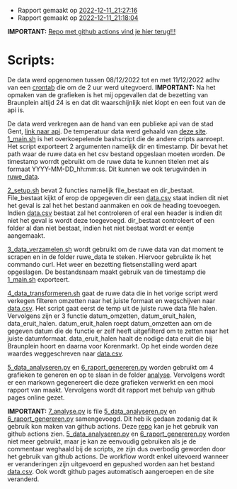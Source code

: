 * Rapport gemaakt op [2022-12-11_21:27:16](rapport/2022-12-11_21-27-16.md) 
* Rapport gemaakt op [2022-12-11_21:18:04](rapport/2022-12-11_21-18-04.md) 

**IMPORTANT:** [Repo met github actions vind je hier terug!!!]( https://github.com/PieterjanVL/Linux_Rapport) 

# Scripts:

De data werd opgenomen tussen 08/12/2022 tot en met 11/12/2022 adhv van een [crontab](crontab.sh) die om de 2 uur werd uitegvoerd. **IMPORTANT:** Na het opmaken van de grafieken is het mij opgevallen dat de bezetting van Braunplein altijd 24 is en dat dit waarschijnlijk niet klopt en een fout van de api is. 

De data werd verkregen aan de hand van een publieke api van de stad Gent, [link naar api](https://data.stad.gent/explore/dataset/real-time-bezettingen-fietsenstallingen-gent/api/). De temperatuur data werd gehaald van [deze site](https://api.openweathermap.org/data/2.5/weather?lat=51.05&lon=3.73&appid=143b019e2b0934a0d44afa8002c8e3ce&units=metric). [1_main.sh](1_main.sh) is het overkoepelende bashscript die de andere cripts aanroept. Het script exporteert 2 argumenten namelijk dir en timestamp. Dir bevat het path waar de ruwe data en het csv bestand opgeslaan moeten worden. De timestamp worrdt gebruikt om de ruwe data te kunnen titelen met als formaat YYYY-MM-DD_hh:mm:ss. Dit kunnen we ook terugvinden in [ruwe_data](/ruwe_data/).

[2_setup.sh](2_setup.sh) bevat 2 functies namelijk file_bestaat en dir_bestaat. File_bestaat kijkt of erop de opgegeven dir een [data.csv](data.csv) staat indien dit niet het geval is zal het het bestand aanmaken en ook de heading toevoegen. Indien [data.csv](data.csv) bestaat zal het controleren of eral een header is indien dit niet het geval is wordt deze toegevoegd. dir_bestaat controleert of een folder al dan niet bestaat, indien het niet bestaat wordt er eentje aangemaakt.

[3_data_verzamelen.sh](3_data_verzamelen.sh) wordt gebruikt om de ruwe data van dat moment te scrapen en in de folder ruwe_data te steken. Hiervoor gebruikte ik het commando curl. Het weer en bezetting fietsenstalling werd apart opgeslagen. De bestandsnaam maakt gebruik van de timestamp die [1_main.sh](1_main.sh) exporteert.

[4_data_transformeren.sh](4_data_transformeren.sh) gaat de ruwe data die in het vorige script werd verkegen filteren omzetten naar het juiste formaat en wegschijven naar [data.csv](data.csv). Het script gaat eerst de temp uit de juiste ruwe data file halen. Vervolgens zijn er 3 functie datum_omzetten, datum_eruit_halen, data_eruit_halen. datum_eruit_halen roept datum_omzetten aan om de gegeven datum die de functie er zelf heeft uitgefilterd om te zetten naar het juiste datumformaat. data_eruit_halen haalt de nodige data eruit die bij Braunplein hoort en daarna voor Korenmarkt. Op het einde worden deze waardes weggeschreven naar [data.csv](data.csv).

[5_data_analyseren.py](5_data_analyseren.py) en [6_raport_genereren.py](6_raport_genereren.py) worden gebruikt om 4 grafieken te generen en op te slaan in de folder [analyse](/analyse/). Vervolgens wordt er een markown gegenereert die deze grafieken verwerkt en een mooi rapport van maakt. Vervolgens wordt dit rapport met behulp van github pages online gezet.

**IMPORTANT:** [7_analyse.py](7_analyse.py) is file [5_data_analyseren.py](5_data_analyseren.py) en [6_raport_genereren.py](6_raport_genereren.py) samengevoegd. Dit heb ik gedaan zodanig dat ik gebruik kon maken van github actions. Deze [repo]( https://github.com/PieterjanVL/Linux_Rapport) kan je het gebruik van github actions zien. [5_data_analyseren.py](5_data_analyseren.py) en [6_raport_genereren.py](6_raport_genereren.py) worden niet meer gebruikt, maar je kan ze eenvoudig gebruiken als je de commentaar weghaald bij de scripts, ze zijn dus overbodig geworden door het gebruik van github actions.
De workflow wordt enkel uitevoerd wanneer er veranderingen zijn uitgevoerd en gepushed worden aan het bestand [data.csv](data.csv). Ook wordt github pages automatisch aangeroepen en de site veranderd. 

